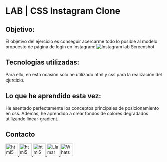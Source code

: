 # LAB | CSS Instagram Clone

## Objetivo:

El objetivo del ejercicio es conseguir acercarme todo lo posible al modelo propuesto de página de login en Instagram:
![Instagram lab Screenshot](https://i.imgur.com/DQ9fk1u.png)

## Tecnologías utilizadas:

Para ello, en esta ocasión solo he utilizado html y css para la realización del ejercicio.

## Lo que he aprendido esta vez:

He asentado perfectamente los conceptos principales de posicionamiento en css.
Además, he aprendido a crear fondos de colores degradados utilizando linear-gradient.

## Contacto

<a href="https://www.gonzalo.pro/" target="_blank" rel="noreferrer"> <img src="https://gonzalo.pro/assets/images/Favicon.jpg" alt="html5" width="40" height="40"/> </a>
<a href="https://www.linkedin.com/in/gonzalo-garcia-dev/" target="_blank" rel="noreferrer"> <img src="https://upload.wikimedia.org/wikipedia/commons/thumb/c/ca/LinkedIn_logo_initials.png/640px-LinkedIn_logo_initials.png" alt="html5" width="40" height="40"/> </a>
<a href="mailto:contacto@gonzalo.pro" target="_blank" rel="noreferrer"> <img src="https://cdn.icon-icons.com/icons2/2631/PNG/512/gmail_new_logo_icon_159149.png" alt="html5" width="40" height="40"/> </a>
<a href="tel:+34644706323">
<img src="https://freesvg.org/img/phone-call-icon.png" alt="Llamar" width="40" height="40">
</a>
<a href="https://wa.me/34644706323">
<img src="https://upload.wikimedia.org/wikipedia/commons/thumb/6/6b/WhatsApp.svg/2044px-WhatsApp.svg.png" alt="WhatsApp" width="40" height="40">
</a>
